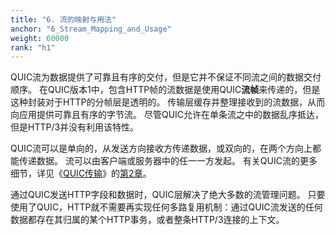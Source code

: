 ```yaml
---
title: "6. 流的映射与用法"
anchor: "6_Stream_Mapping_and_Usage"
weight: 60000
rank: "h1"
---
```


QUIC流为数据提供了可靠且有序的交付，但是它并不保证不同流之间的数据交付顺序。
在QUIC版本1中，包含HTTP帧的流数据是使用QUIC**流帧**来传递的，但是这种封装对于HTTP的分帧层是透明的。
传输层缓存并整理接收到的流数据，从而向应用提供可靠且有序的字节流。
尽管QUIC允许在单条流之中的数据乱序抵达，但是HTTP/3并没有利用该特性。

QUIC流可以是单向的，从发送方向接收方传递数据，或双向的，在两个方向上都能传递数据。
流可以由客户端或服务器中的任一一方发起。
有关QUIC流的更多细节，详见《[QUIC传输](../RFC9000_Chinese_Simplified)》的[第2章](../RFC9000_Chinese_Simplified/#2_Streams)。

通过QUIC发送HTTP字段和数据时，QUIC层解决了绝大多数的流管理问题。
只要使用了QUIC，HTTP就不需要再实现任何多路复用机制：通过QUIC流发送的任何数据都存在其归属的某个HTTP事务，或者整条HTTP/3连接的上下文。

